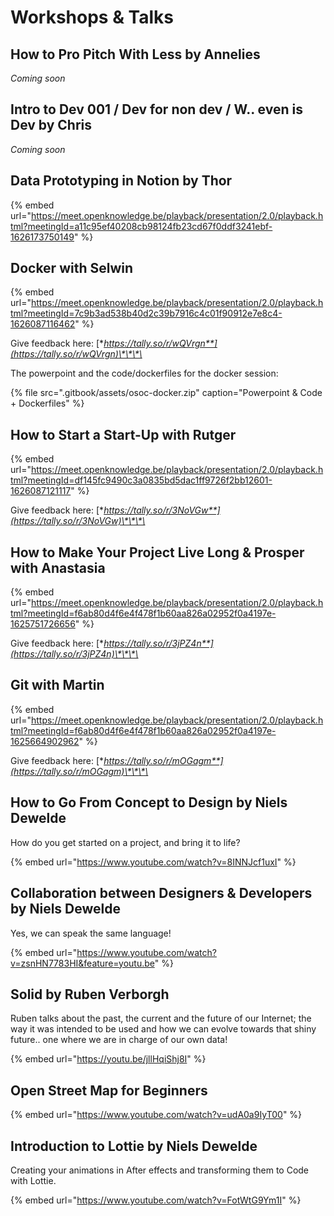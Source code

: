 # Workshops & Talks

## How to Pro Pitch With Less by Annelies

_Coming soon_

## Intro to Dev 001 / Dev for non dev / W.. even is Dev by Chris

_Coming soon_

## Data Prototyping in Notion by Thor

{% embed url="https://meet.openknowledge.be/playback/presentation/2.0/playback.html?meetingId=a11c95ef40208cb98124fb23cd67f0ddf3241ebf-1626173750149" %}

## Docker with Selwin

{% embed url="https://meet.openknowledge.be/playback/presentation/2.0/playback.html?meetingId=7c9b3ad538b40d2c39b7916c4c01f90912e7e8c4-1626087116462" %}

Give feedback here: [**https://tally.so/r/wQVrgn**](https://tally.so/r/wQVrgn)\*\*\*\*

The powerpoint and the code/dockerfiles for the docker session:

{% file src=".gitbook/assets/osoc-docker.zip" caption="Powerpoint & Code + Dockerfiles" %}

## How to Start a Start-Up with Rutger

{% embed url="https://meet.openknowledge.be/playback/presentation/2.0/playback.html?meetingId=df145fc9490c3a0835bd5dac1ff9726f2bb12601-1626087121117" %}

Give feedback here: [**https://tally.so/r/3NoVGw**](https://tally.so/r/3NoVGw)\*\*\*\*

## How to Make Your Project Live Long & Prosper with Anastasia

{% embed url="https://meet.openknowledge.be/playback/presentation/2.0/playback.html?meetingId=f6ab80d4f6e4f478f1b60aa826a02952f0a4197e-1625751726656" %}

Give feedback here: [**https://tally.so/r/3jPZ4n**](https://tally.so/r/3jPZ4n)\*\*\*\*

## Git with Martin

{% embed url="https://meet.openknowledge.be/playback/presentation/2.0/playback.html?meetingId=f6ab80d4f6e4f478f1b60aa826a02952f0a4197e-1625664902962" %}

Give feedback here: [**https://tally.so/r/mOGagm**](https://tally.so/r/mOGagm)\*\*\*\*

## How to Go From Concept to Design by Niels Dewelde

How do you get started on a project, and bring it to life?

{% embed url="https://www.youtube.com/watch?v=8INNJcf1uxI" %}

## Collaboration between Designers & Developers by Niels Dewelde

Yes, we can speak the same language!

{% embed url="https://www.youtube.com/watch?v=zsnHN7783HI&feature=youtu.be" %}

## Solid by Ruben Verborgh

Ruben talks about the past, the current and the future of our Internet; the way it was intended to be used and how we can evolve towards that shiny future.. one where we are in charge of our own data!

{% embed url="https://youtu.be/jllHqiShj8I" %}

## Open Street Map for Beginners

{% embed url="https://www.youtube.com/watch?v=udA0a9IyT00" %}

## Introduction to Lottie by Niels Dewelde

Creating your animations in After effects and transforming them to Code with Lottie.

{% embed url="https://www.youtube.com/watch?v=FotWtG9Ym1I" %}



